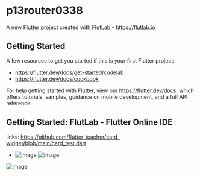 # p13router0338

A new Flutter project created with FlutLab - https://flutlab.io

## Getting Started

A few resources to get you started if this is your first Flutter project:

- https://flutter.dev/docs/get-started/codelab
- https://flutter.dev/docs/cookbook

For help getting started with Flutter, view our
https://flutter.dev/docs, which offers tutorials,
samples, guidance on mobile development, and a full API reference.

## Getting Started: FlutLab - Flutter Online IDE
links:
https://github.com/flutter-teacher/card-widget/blob/main/card_test.dart

- ![image](https://github.com/carliwis77/Act14-rutas0338/assets/146237906/49148a91-67a1-4af1-88e1-9571f1f03a93)
![image](https://github.com/carliwis77/Act14-rutas0338/assets/146237906/0f9d1259-9fa2-4ac8-983a-a04402e336e2)

![image](https://github.com/carliwis77/Act14-rutas0338/assets/146237906/9be6d4ce-261b-4073-9bc2-6f34330c4330)
